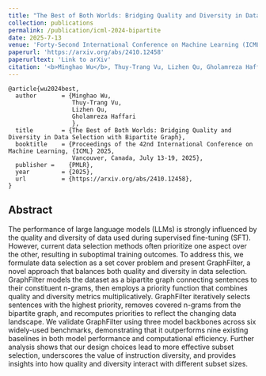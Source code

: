 ```yaml
---
title: "The Best of Both Worlds: Bridging Quality and Diversity in Data Selection with Bipartite Graph"
collection: publications
permalink: /publication/icml-2024-bipartite
date: 2025-7-13
venue: 'Forty-Second International Conference on Machine Learning (ICML)'
paperurl: 'https://arxiv.org/abs/2410.12458'
paperurltext: 'Link to arXiv'
citation: '<b>Minghao Wu</b>, Thuy-Trang Vu, Lizhen Qu, Gholamreza Haffari. 2025. <a href="http://minghao-wu.github.io/files/papers/bipartite_icml_2025.pdf"><u>The Best of Both Worlds: Bridging Quality and Diversity in Data Selection with Bipartite Graph</u></a>. In <i>Proceedings of the 42nd International Conference on Machine Learning</i>, abs/2410.12458.'
---
```


```
@article{wu2024best,
  author       = {Minghao Wu, 
                  Thuy-Trang Vu, 
                  Lizhen Qu, 
                  Gholamreza Haffari
                  },
  title        = {The Best of Both Worlds: Bridging Quality and Diversity in Data Selection with Bipartite Graph},
  booktitle    = {Proceedings of the 42nd International Conference on Machine Learning, {ICML} 2025,
                  Vancouver, Canada, July 13-19, 2025},
  publisher =    {PMLR},
  year         = {2025},
  url          = {https://arxiv.org/abs/2410.12458},
}
```

## Abstract
The performance of large language models (LLMs) is strongly influenced by the quality and diversity of data used during supervised fine-tuning (SFT). However, current data selection methods often prioritize one aspect over the other, resulting in suboptimal training outcomes. To address this, we formulate data selection as a set cover problem and present GraphFilter, a novel approach that balances both quality and diversity in data selection. GraphFilter models the dataset as a bipartite graph connecting sentences to their constituent n-grams, then employs a priority function that combines quality and diversity metrics multiplicatively. GraphFilter iteratively selects sentences with the highest priority, removes covered n-grams from the bipartite graph, and recomputes priorities to reflect the changing data landscape. We validate GraphFilter using three model backbones across six widely-used benchmarks, demonstrating that it outperforms nine existing baselines in both model performance and computational efficiency. Further analysis shows that our design choices lead to more effective subset selection, underscores the value of instruction diversity, and provides insights into how quality and diversity interact with different subset sizes.